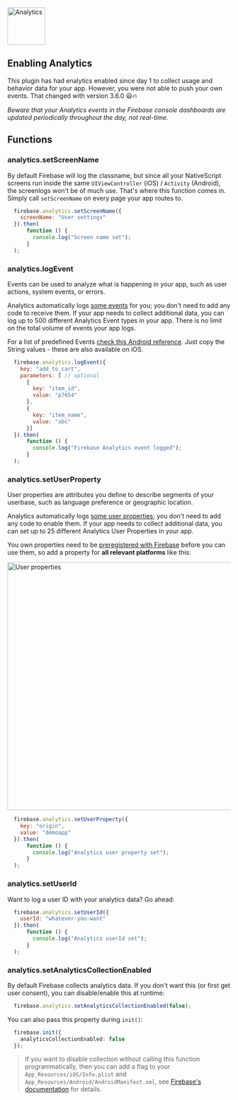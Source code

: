 <img src="https://raw.githubusercontent.com/EddyVerbruggen/nativescript-plugin-firebase/master/docs/images/features/analytics.png" height="85px" alt="Analytics"/>

## Enabling Analytics
This plugin has had enalytics enabled since day 1 to collect usage and behavior data for your app. However, you were not able to push your own events. That changed with version 3.6.0 😃🔥

_Beware that your Analytics events in the Firebase console dashboards are updated periodically throughout the day, not real-time._


## Functions

### analytics.setScreenName
By default Firebase will log the classname, but since all your NativeScript screens run inside the same `UIViewController` (iOS) / `Activity` (Android),
the screenlogs won't be of much use. That's where this function comes in. Simply call `setScreenName` on every page your app routes to.

```js
  firebase.analytics.setScreenName({
    screenName: "User settings"
  }).then(
      function () {
        console.log("Screen name set");
      }
  );
```

### analytics.logEvent
Events can be used to analyze what is happening in your app, such as user actions, system events, or errors.

Analytics automatically logs [some events](https://support.google.com/firebase/answer/6317485) for you; you don't need to add any code to receive them. If your app needs to collect additional data, you can log up to 500 different Analytics Event types in your app. There is no limit on the total volume of events your app logs.

For a list of predefined Events [check this Android reference](https://firebase.google.com/docs/reference/android/com/google/firebase/analytics/FirebaseAnalytics.Event.html). Just copy the String values - these are also available on iOS.

```js
  firebase.analytics.logEvent({
    key: "add_to_cart",
    parameters: [ // optional
      {
        key: "item_id",
        value: "p7654"
      },
      {
        key: "item_name",
        value: "abc"
      }]
  }).then(
      function () {
        console.log("Firebase Analytics event logged");
      }
  );
```

### analytics.setUserProperty
User properties are attributes you define to describe segments of your userbase, such as language preference or geographic location.

Analytics automatically logs [some user properties](https://support.google.com/firebase/answer/6317486); you don't need to add any code to enable them. If your app needs to collect additional data, you can set up to 25 different Analytics User Properties in your app.

You own properties need to be [preregistered with Firebase](https://support.google.com/firebase/answer/6317519?hl=en&ref_topic=6317489#create-property) before you can use them, so add a property for __all relevant platforms__ like this:

<img src="images/analytics-userproperty.png" width="905px" height="559px" alt="User properties"/>


```js
  firebase.analytics.setUserProperty({
    key: "origin",
    value: "demoapp"
  }).then(
      function () {
        console.log("Analytics user property set");
      }
  );
```

### analytics.setUserId
Want to log a user ID with your analytics data? Go ahead:

```js
  firebase.analytics.setUserId({
    userId: "whatever-you-want"
  }).then(
      function () {
        console.log("Analytics userId set");
      }
  );
```

### analytics.setAnalyticsCollectionEnabled
By default Firebase collects analytics data. If you don't want this (or first get user consent),
you can disable/enable this at runtime:

```js
  firebase.analytics.setAnalyticsCollectionEnabled(false);
```

You can also pass this property during `init()`:

```typescript
  firebase.init({
    analyticsCollectionEnabled: false
  });
```

> If you want to disable collection without calling this function programmatically, then you can add a flag to your `App_Resources/iOS/Info.plist` and `App_Resources/Android/AndroidManifest.xml`, see [Firebase's documentation](https://firebase.google.com/support/guides/disable-analytics) for details.
